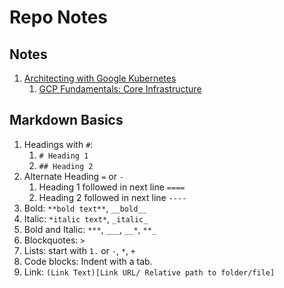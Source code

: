 # Repo Notes

## Notes
1. [Architecting with Google Kubernetes](Architecting%20with%20Google%20Kubernetes%20Engine)
   1. [GCP Fundamentals: Core Infrastructure](Architecting%20with%20Google%20Kubernetes%20Engine/Google%20Cloud%20Platform%20Fundamentals-Core%20Infrastructure.md)

## Markdown Basics
1. Headings with `#`:
   1. `# Heading 1`
   2. `## Heading 2`
2. Alternate Heading `=` or `-`
   1. Heading 1 followed in next line `====`
   2. Heading 2 followed in next line `----`
3. Bold: `**bold text**`, `__bold__`
4. Italic: `*italic text*`, `_italic_`
5. Bold and Italic: `***`, `___`, `__*`, `**_`
6. Blockquotes: `>`
7. Lists: start with `1.` or `-`, `*`, `+`
8. Code blocks: Indent with a tab.
9. Link: `(Link Text)[Link URL/ Relative path to folder/file]`